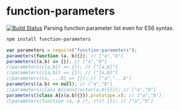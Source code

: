 # function-parameters
[![Build Status](https://travis-ci.org/inf3rno/function-parameters.svg?branch=master)](https://travis-ci.org/inf3rno/function-parameters)
Parsing function parameter list even for ES6 syntax.

```sh
npm install function-parameters
```

```js
var parameters = require("function-parameters");
parameters(function (a, b){}); // ["a","b"]
parameters((a,b) => {}); // ["a","b"]
//parameters(([a,b]) => {}); // ["[a,b]"]
//parameters(({a,b}) => {}); // ["{a,b}"]
//parameters((a, ...b) => {}); // ["a","...b"]
parameters((a,b) => null); // ["a","b"]
//parameters(class A{constructor(a,b){}}); // ["a","b"]
parameters((class A{x(a,b){}}).prototype.x); // ["a","b"]
//parameters(function (a, b /*, c*/) {}); // ["a","b"]
```

